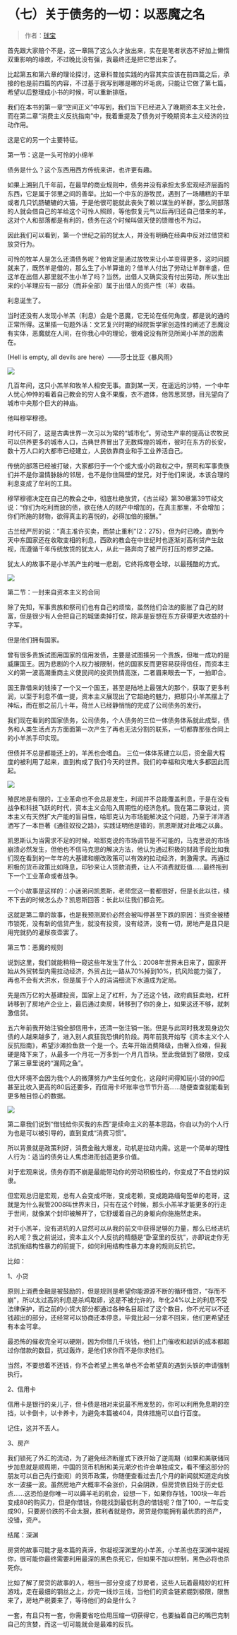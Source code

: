 # （七）关于债务的一切：以恶魔之名

> 作者：[球宝](https://www.douban.com/people/saobing/)

首先跟大家赔个不是，这一章隔了这么久才放出来，实在是笔者状态不好加上懒惰双重影响的缘故，不过晚比没有强，我最终还是把它憋出来了。

比起第五和第六章的理论探讨，这章科普加实践的内容其实应该在前四篇之后，承接的也是前四篇的内容，不过基于我写到哪是哪的坏毛病，只能让它做了第七篇，希望以后整理成小书的时候，可以重新排版。

我们在本书的第一章“空间正义”中写到，我们当下已经进入了晚期资本主义社会，而在第二章“消费主义反抗指南”中，我着重提及了债务对于晚期资本主义经济的拉动作用。

这是它的另一个主要特征。

第一节：这是一头可怜的小绵羊

债务是什么？这个东西用西方传统来讲，也许更有趣。

如果上溯到几千年前，在最早的商业规则中，债务并没有承担太多宏观经济层面的东西，它是属于邻里之间的善举。比如一个中东的游牧民，遇到了一场糟糕的干旱或者几只饥肠辘辘的大猫，于是他很可能就此丧失了赖以谋生的羊群，那么同部落的人就会借自己的羊给这个可怜人照顾，等他恢复元气以后再归还自己借来的羊，这对个人和部落都是有利的，债务在这个时候叫做天使的馈赠也不为过。

因此我们可以看到，第一个世纪之前的犹太人，并没有明确在经典中反对过借贷和放贷行为。

可怜的牧羊人是怎么还清债务呢？他肯定是通过放牧来让小羊变得更多，这时问题就来了，既然羊是借的，那么生了小羊算谁的？借羊人付出了劳动让羊群丰盛，但这羊在出借人那里就不生小羊了吗？当然，出借人又确实没有付出劳动，所以生出来的小羊理应有一部分（而非全部）属于出借人的资产性（羊）收益。

利息诞生了。

当时还没有人发现小羊羔（利息）会是个恶魔，它无论在任何角度，都是说的通的正常所得。这里插一句题外话：文艺复兴时期的经院哲学家创造性的阐述了恶魔没有实体，恶魔就在人间，在你我心中的理论，很难说没有所见所闻小羊羔的因素在。

(Hell is empty, all devils are here）——莎士比亚《暴风雨》

![](https://img2.doubanio.com/view/note/l/public/p54453203.webp)

几百年间，这只小羔羊和牧羊人相安无事。直到某一天，在遥远的沙特，一个中年人忧心忡忡的看着自己教会的穷人食不果腹，衣不遮体，他苦思冥想，目光望向了城市中央那个巨大的神庙。

他叫穆罕穆德。

时代不同了，这是古典世界一次习以为常的“城市化”。劳动生产率的提高让农牧民可以供养更多的城市人口，古典世界冒出了无数辉煌的城市，彼时在东方的长安，数十万人口的大都市已经建立，人民依靠商业和手工业养活自己。

传统的部落已经被打破，大家都归于一个个或大或小的政权之中，祭司和军事贵族们并不是你温情脉脉的邻居，也不是你住隔壁的堂兄，对于他们来说，本该合理的利息变成了牟利的工具。

穆罕穆德决定在自己的教会之中，彻底杜绝放贷，《古兰经》第30章第39节经文说：“你们为吃利而放的债，欲在他人的财产中增加的，在真主那里，不会增加；你们所施的财物，欲得真主的喜悦的，必得加倍的报酬。”

古兰经严厉的说：“真主准许买卖，而禁止重利”(2：275），但为时已晚，直到今天中东国家还在收取变相的利息，西欧的教会在中世纪时也逐渐对高利贷产生敌视，而遵循千年传统放贷的犹太人，从此一路奔向了被严厉打压的修罗之路。

犹太人的故事不是小羊羔产生的唯一悲剧，它终将席卷全球，以最残酷的方式。

![](https://img9.doubanio.com/view/note/l/public/p54453206.webp)

第二节：一封来自资本主义的合同

除了先知，军事贵族和祭司们也有自己的烦恼，虽然他们合法的膨胀了自己的财富，但是很少有人会把自己的城堡卖掉打仗，除非是妄想在东方获得更大收益的十字军。

但是他们拥有国家。

曾有很多贵族试图用国家的信用发债，主要是试图揍另一个贵族，但唯一成功的是威廉国王。因为悲剧的个人权力被限制，他的国家反而更容易获得信任，而资本主义的第一波高潮重商主义使民间的投资热情高涨，二者眉来眼去一下，一拍即合。

国王靠借来的钱揍了一个又一个国王，甚至是陆地上最强大的那个，获取了更多利润，以至于利息不值一提，资本主义展现出了它超绝的魅力，把那只小羊羔摆上了神坛，而在那之前几十年，荷兰人已经静悄悄的完成了公司债务的发行。

我们现在看到的国家债务，公司债务，个人债务的三位一体债务体系就此成型，债务和人类生活点方方面面第一次产生了再也无法分割的联系，一切都靠那张合同上的小羊羔手印实现。

但债并不总是都能还上的，羊羔也会嗜血。 三位一体体系建立以后，资金最大程度的被利用了起来，直到构成了我们今天的世界。我们的幸福和灾难大多都因此而起。

![](https://img2.doubanio.com/view/note/l/public/p54453202.webp)

殖民地是有限的，工业革命也不会总是发生，利润并不总能覆盖利息，于是在没有战争和科技飞跃的时代，资本主义会陷入周期性的经济危机。我在第二章说过，资本主义有天然扩大产能的盲目性，哈耶克认为市场能解决这个问题，乃至于洋洋洒洒写了一本巨著《通往奴役之路》，实践证明他是错的，凯恩斯就对此嗤之以鼻。

凯恩斯认为当需求不足的时候，哈耶克说的市场调节是不可能的，马克思说的市场崩溃必然发生，但他也不信马克思的解决方法，他认为通过积极的财政手段比如我们现在看到的一年年的大基建和棚改政策可以有效的拉动经济，刺激需求。再通过积极的货币政策比如降息，印钞来让人贷款消费，让人不消费就贬值……最终拖到下一个工业革命或者战争。

一个小故事是这样的：小迷弟问凯恩斯，老师您这一套都很好，但是长此以往，续不下去的时候怎么办？凯恩斯回答：长此以往我们都会死。

这就是第二章的故事，也是我预测房价必然会被叫停甚至下跌的原因：当资金被楼市锁死，没有新的信贷产生，就没有投资，没有经济，没有一切，房地产是且只是用完就扔的灌尿夜壶罢了。

第三节：恶魔的规则

说到这里，我们就能稍稍一窥这些年发生了什么：2008年世界末日来了，国家开始从外贸转型内需拉动经济，外贸占比一路从70%掉到10%，抗风险能力强了，再也不会有大洪水，但是属于个人的涓涓细流下水道成为定局。

先是四万亿的大基建投资，国家上足了杠杆，为了还这个钱，政府疯狂卖地，杠杆转移到了房地产企业上，最后通过卖房，转移到了你的身上，如果这还不够，就刺激信贷。

五六年前我开始注销全部信用卡，还清一张注销一张。但是与此同时我发现身边欠债的人越来越多了，进入别人疯狂我恐惧的阶段。两年前我开始写《资本主义个人反抗指南》，希望沙滩捡鱼救一个是一个。去年开始消费降级，由奢入俭难，但我硬是降下来了，从最多一个月花一万多到一个月几百块。至此我做到了极限，变成了第三章里说的“漏网之鱼”。

但大环境不会因为我个人的微薄努力产生任何变化，这段时间得知玩小贷的90后甚至比收入更高的80后还要多，而信用卡坏账率也节节升高……随便查查就能看到更多触目惊心的数据。

![](https://img9.doubanio.com/view/note/l/public/p54453204.webp)

第二章我们说到“借钱给你买我的东西”是续命主义的基本思路，你自以为的个人行为也是可以被引导的，直到变成“消费习惯”。

所以背景就是政策利好，消费金融大爆发，动机是拉动内需。这是一个简单的理性人行为：适当的债务让人焦虑进而创造更多价值。

对于宏观来说，债务存而不崩是最能带动你的劳动积极性的，你变成了不自觉的奴隶。

但宏观总归是宏观，总有人会变成坏账，变成老赖，变成跑路缅甸签单的老哥，这就是为什么我管2008叫世界末日，只有在这个时候，那头小羔羊才能更多的行走于世间，就像某个封印被解开了，它舒缓着自己的身躯向你施施然走来。

对于小羔羊，没有进坑的人显然可以从我的前文中获得足够的力量，那么已经进坑的人呢？我之前说过，资本主义个人反抗的精髓是“卧室里的反抗”，亦即说走你无法抗衡结构性暴力的前提下，如何利用结构性暴力本身的规则反抗它。

比如：

1、小贷

原则上消费金融是被鼓励的，但是规则是希望你能源源不断的循环借贷，“存而不崩”，所以太过高的利息是杀鸡取卵，这是不被允许的，年化24%以上的利息不受法律保护，而之前的小贷大部分都通过各种名目超过了这个数目，你不光可以不还钱超出的部分，还经常可以协商还本停息，毕竟比起一分拿不回来，他们更希望还有本金可拿。

最恐怖的催收完全可以硬刚，因为你借几千块钱，他们上门催收和起诉的成本都超过你借款的数目，抗过轰炸，是他们求你而不是你求他们。

当然，不要想着不还钱，你不会希望上黑名单也不会希望真的遇到头铁的申请强制执行。

2、信用卡

信用卡是银行的亲儿子，但卡债是相对来说最不用发愁的，你可以利用免息期的空挡，以卡倒卡，以卡养卡，为避免本篇被404，具体措施可以自行百度。

记住，这并不丢人。

3、房产

我们锁死了外汇的流动，为了避免经济断崖式下跌开始了逆周期（如果和美联储同步加息就是顺周期，中国的货币机制和美元潮汐也许会单独成文，看不懂这部分的朋友可以自己先行查阅）的货币政策，你随便查看过去几个月的新闻就知道定向放水一波接一波。虽然房地产大概率不会涨价，只会阴跌，但房贷依旧处于历史低点……这恐怕是你唯一可以薅羊毛的机会，设想一下，如果你存钱，100块一年后变成80的购买力，但是你借钱，你能找到最低利息的借钱呢？借了100，一年后变成90，只要房价跌的不会太狠，胜利者就是你，房贷是你能拥有最优质的资产，没错，资产。

结尾：深渊

房贷的故事可能才是本篇的真谛，你凝视深渊里的小羊羔，小羊羔也在深渊中凝视你，很可能你最终需要利用最深的黑色杀死它，但如果不加以控制，黑色必将也杀死你。

比如了解了房贷的故事的人，相当一部分变成了炒房者，这些人玩着最精妙的杠杆游戏，走在最细的钢丝之上，炒完一线炒三线，当他们的资金链紧绷到极限，限售来了，房地产税要来了，等待他们的会是什么？

一套，有且只有一套，你需要省吃俭用压缩一切获得它，也要抽着自己的嘴巴克制自己的贪婪，而这一切可能就会是最难的反抗。